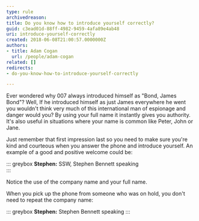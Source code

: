```yaml
---
type: rule
archivedreason: 
title: Do you know how to introduce yourself correctly?
guid: c3ead01d-88ff-4982-9459-4afa89e4ab48
uri: introduce-yourself-correctly
created: 2018-06-08T21:00:57.0000000Z
authors:
- title: Adam Cogan
  url: /people/adam-cogan
related: []
redirects:
- do-you-know-how-to-introduce-yourself-correctly

---
```


Ever wondered why 007 always introduced himself as "Bond, James Bond"? Well, If he introduced himself as just James everywhere he went you wouldn't think very much of this international man of espionage and danger would you? By using your full name it instantly gives you authority. It's also useful in situations where your name is common like Peter, John or Jane.

<!--endintro-->

Just remember that first impression last so you need to make sure you're kind and courteous when you answer the phone and introduce yourself. An example of a good and positive welcome could be:

::: greybox
**Stephen:** SSW, Stephen Bennett speaking  
:::

Notice the use of the company name and your full name. 

When you pick up the phone from someone who was on hold, you don't need to repeat the company name:

::: greybox
**Stephen:** Stephen Bennett speaking
:::
